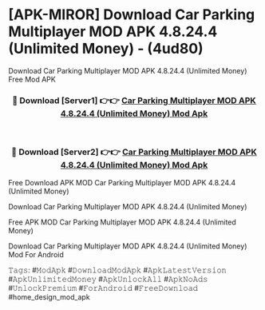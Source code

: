 # [APK-MIROR] Download Car Parking Multiplayer MOD APK 4.8.24.4 (Unlimited Money) - (4ud80)
Download Car Parking Multiplayer MOD APK 4.8.24.4 (Unlimited Money) Free Mod APK

<div align="center">
<h3>🔴 Download [Server1] 👉👉 <a href="https://apk-comot.site?title=Car_Parking_Multiplayer_MOD_APK_4.8.24.4_(Unlimited_Money)">Car Parking Multiplayer MOD APK 4.8.24.4 (Unlimited Money) Mod Apk</a></h3><br>

<h3>🔴 Download [Server2] 👉👉 <a href="https://apk-comot.site?title=Car_Parking_Multiplayer_MOD_APK_4.8.24.4_(Unlimited_Money)">Car Parking Multiplayer MOD APK 4.8.24.4 (Unlimited Money) Mod Apk</a></h3>
</div>


Free Download APK MOD Car Parking Multiplayer MOD APK 4.8.24.4 (Unlimited Money)

Download Car Parking Multiplayer MOD APK 4.8.24.4 (Unlimited Money) 

Free APK MOD Car Parking Multiplayer MOD APK 4.8.24.4 (Unlimited Money) 

Download Car Parking Multiplayer MOD APK 4.8.24.4 (Unlimited Money) Mod For Android

𝚃𝚊𝚐𝚜: #𝙼𝚘𝚍𝙰𝚙𝚔 #𝙳𝚘𝚠𝚗𝚕𝚘𝚊𝚍𝙼𝚘𝚍𝙰𝚙𝚔 #𝙰𝚙𝚔𝙻𝚊𝚝𝚎𝚜𝚝𝚅𝚎𝚛𝚜𝚒𝚘𝚗 #𝙰𝚙𝚔𝚄𝚗𝚕𝚒𝚖𝚒𝚝𝚎𝚍𝙼𝚘𝚗𝚎𝚢 #𝙰𝚙𝚔𝚄𝚗𝚕𝚘𝚌𝚔𝙰𝚕𝚕 #𝙰𝚙𝚔𝙽𝚘𝙰𝚍𝚜 #𝚄𝚗𝚕𝚘𝚌𝚔𝙿𝚛𝚎𝚖𝚒𝚞𝚖 #𝙵𝚘𝚛𝙰𝚗𝚍𝚛𝚘𝚒𝚍 #𝙵𝚛𝚎𝚎𝙳𝚘𝚠𝚗𝚕𝚘𝚊𝚍 #home_design_mod_apk